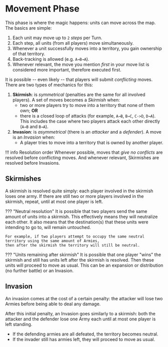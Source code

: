 # Movement Phase

This phase is where the magic happens: units can move across the map. The basics are simple:

1. Each unit may move up to `2` _steps_ per Turn.
2. Each step, all units (from all players) move simultaneously.
3. Whenever a unit successfully moves into a territory, you gain ownership of that territory.
4. Back-tracking is allowed (e.g. `A→B→A`).
5. Whenever relevant, the move you mention _first_ in your move list is considered more important, therefore executed first.

It is possible -- even likely -- that players will submit _conflicting_ moves. There are two types of mechanics for this:

1. **Skirmish**: is _symmetrical_ (penalties are the same for all involved players). A set of moves becomes a *Skirmish* when:
    - two or more players try to move into a territory that none of them own; **OR**
    - there is a closed loop of attacks (for example, `A→B`, `B→C`, `C->D`, `D→A`).
      This includes the case where two players attack each other directly (`A→B` and `B→A`).
2. **Invasion**: is _asymmetrical_ (there is an _attacker_ and a _defender_). A move is an *Invasion* when:
    - A player tries to move into a territory that is owned by another player.

!!! info Resolution order
    Whenever possible, moves that *give no conflicts* are resolved before conflicting moves.
And whenever relevant, Skirmishes are resolved before Invasions.

## Skirmishes
A skirmish is resolved quite simply: each player involved in the skirmish loses one army.
If there are still two or more players involved in the skirmish, repeat, until at most one player is left.

??? "Neutral resolution"
    It is possible that two players send the same amount of units into a skirmish.
    This effectively means they will neutralize each other. It also means that the destination(s) that these units were intending to go to, will remain untouched.

    For example, if two players attempt to occupy the same neutral territory using the same amount of Armies,
    then after the skirmish the territory will still be neutral.

??? "Units remaining after skirmish"
    It is possible that one player "wins" the skirmish and still has units left after the skirmish is resolved. 
    Then these units will proceed to move as usual. This can be an expansion or distribution (no further battle) or an Invasion.

## Invasion
An invasion comes at the cost of a certain penalty: the attacker will lose two Armies before being able to deal any damage.

After this initial penalty, an Invasion goes similarly to a skirmish: both the attacker and the defender lose one Army each until at most one player is left standing.

* If the defending armies are all defeated, the territory becomes neutral.
* If the invader still has armies left, they will proceed to move as usual.